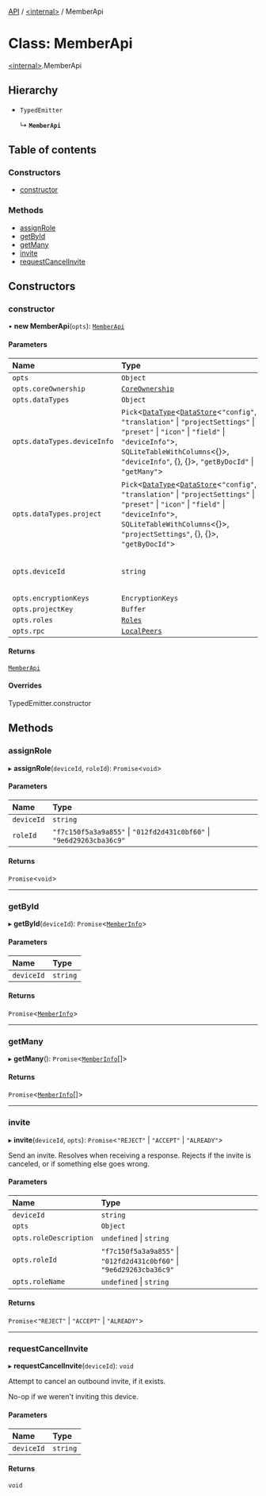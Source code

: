 [API](../README.md) / [\<internal\>](../modules/internal_.md) / MemberApi

# Class: MemberApi

[\<internal\>](../modules/internal_.md).MemberApi

## Hierarchy

- `TypedEmitter`

  ↳ **`MemberApi`**

## Table of contents

### Constructors

- [constructor](internal_.MemberApi.md#constructor)

### Methods

- [assignRole](internal_.MemberApi.md#assignrole)
- [getById](internal_.MemberApi.md#getbyid)
- [getMany](internal_.MemberApi.md#getmany)
- [invite](internal_.MemberApi.md#invite)
- [requestCancelInvite](internal_.MemberApi.md#requestcancelinvite)

## Constructors

### constructor

• **new MemberApi**(`opts`): [`MemberApi`](internal_.MemberApi.md)

#### Parameters

| Name | Type | Description |
| :------ | :------ | :------ |
| `opts` | `Object` |  |
| `opts.coreOwnership` | [`CoreOwnership`](internal_.CoreOwnership.md) |  |
| `opts.dataTypes` | `Object` |  |
| `opts.dataTypes.deviceInfo` | `Pick`\<[`DataType`](internal_.DataType.md)\<[`DataStore`](internal_.DataStore.md)\<``"config"``, ``"translation"`` \| ``"projectSettings"`` \| ``"preset"`` \| ``"icon"`` \| ``"field"`` \| ``"deviceInfo"``\>, `SQLiteTableWithColumns`\<{}\>, ``"deviceInfo"``, {}, {}\>, ``"getByDocId"`` \| ``"getMany"``\> | - |
| `opts.dataTypes.project` | `Pick`\<[`DataType`](internal_.DataType.md)\<[`DataStore`](internal_.DataStore.md)\<``"config"``, ``"translation"`` \| ``"projectSettings"`` \| ``"preset"`` \| ``"icon"`` \| ``"field"`` \| ``"deviceInfo"``\>, `SQLiteTableWithColumns`\<{}\>, ``"projectSettings"``, {}, {}\>, ``"getByDocId"``\> | - |
| `opts.deviceId` | `string` | public key of this device as hex string |
| `opts.encryptionKeys` | `EncryptionKeys` |  |
| `opts.projectKey` | `Buffer` |  |
| `opts.roles` | [`Roles`](internal_.Roles.md) |  |
| `opts.rpc` | [`LocalPeers`](internal_.LocalPeers.md) |  |

#### Returns

[`MemberApi`](internal_.MemberApi.md)

#### Overrides

TypedEmitter.constructor

## Methods

### assignRole

▸ **assignRole**(`deviceId`, `roleId`): `Promise`\<`void`\>

#### Parameters

| Name | Type |
| :------ | :------ |
| `deviceId` | `string` |
| `roleId` | ``"f7c150f5a3a9a855"`` \| ``"012fd2d431c0bf60"`` \| ``"9e6d29263cba36c9"`` |

#### Returns

`Promise`\<`void`\>

___

### getById

▸ **getById**(`deviceId`): `Promise`\<[`MemberInfo`](../interfaces/internal_.MemberInfo.md)\>

#### Parameters

| Name | Type |
| :------ | :------ |
| `deviceId` | `string` |

#### Returns

`Promise`\<[`MemberInfo`](../interfaces/internal_.MemberInfo.md)\>

___

### getMany

▸ **getMany**(): `Promise`\<[`MemberInfo`](../interfaces/internal_.MemberInfo.md)[]\>

#### Returns

`Promise`\<[`MemberInfo`](../interfaces/internal_.MemberInfo.md)[]\>

___

### invite

▸ **invite**(`deviceId`, `opts`): `Promise`\<``"REJECT"`` \| ``"ACCEPT"`` \| ``"ALREADY"``\>

Send an invite. Resolves when receiving a response. Rejects if the invite
is canceled, or if something else goes wrong.

#### Parameters

| Name | Type |
| :------ | :------ |
| `deviceId` | `string` |
| `opts` | `Object` |
| `opts.roleDescription` | `undefined` \| `string` |
| `opts.roleId` | ``"f7c150f5a3a9a855"`` \| ``"012fd2d431c0bf60"`` \| ``"9e6d29263cba36c9"`` |
| `opts.roleName` | `undefined` \| `string` |

#### Returns

`Promise`\<``"REJECT"`` \| ``"ACCEPT"`` \| ``"ALREADY"``\>

___

### requestCancelInvite

▸ **requestCancelInvite**(`deviceId`): `void`

Attempt to cancel an outbound invite, if it exists.

No-op if we weren't inviting this device.

#### Parameters

| Name | Type |
| :------ | :------ |
| `deviceId` | `string` |

#### Returns

`void`
